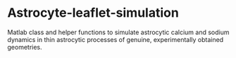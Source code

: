 # Astrocyte-leaflet-simulation
 Matlab class and helper functions to simulate astrocytic calcium and sodium dynamics in thin astrocytic processes of genuine, experimentally obtained geometries.
